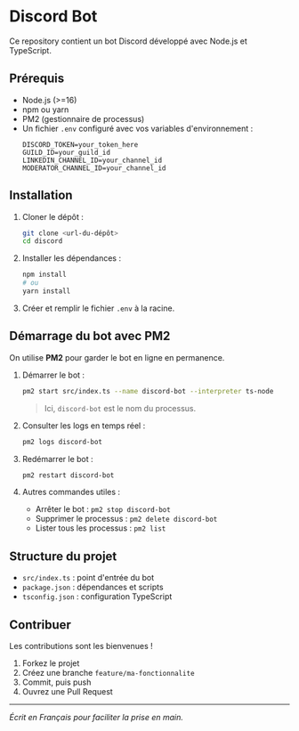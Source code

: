 # Discord Bot

Ce repository contient un bot Discord développé avec Node.js et TypeScript.

## Prérequis

- Node.js (>=16)
- npm ou yarn
- PM2 (gestionnaire de processus)
- Un fichier `.env` configuré avec vos variables d'environnement :
  ```env
  DISCORD_TOKEN=your_token_here
  GUILD_ID=your_guild_id
  LINKEDIN_CHANNEL_ID=your_channel_id
  MODERATOR_CHANNEL_ID=your_channel_id
  ```

## Installation

1. Cloner le dépôt :
   ```bash
   git clone <url-du-dépôt>
   cd discord
   ```
2. Installer les dépendances :
   ```bash
   npm install
   # ou
   yarn install
   ```
3. Créer et remplir le fichier `.env` à la racine.

## Démarrage du bot avec PM2

On utilise **PM2** pour garder le bot en ligne en permanence.

1. Démarrer le bot :
   ```bash
   pm2 start src/index.ts --name discord-bot --interpreter ts-node
   ```
   > Ici, `discord-bot` est le nom du processus.

2. Consulter les logs en temps réel :
   ```bash
   pm2 logs discord-bot
   ```

3. Redémarrer le bot :
   ```bash
   pm2 restart discord-bot
   ```

4. Autres commandes utiles :
   - Arrêter le bot : `pm2 stop discord-bot`
   - Supprimer le processus : `pm2 delete discord-bot`
   - Lister tous les processus : `pm2 list`

## Structure du projet

- `src/index.ts` : point d'entrée du bot
- `package.json`      : dépendances et scripts
- `tsconfig.json`     : configuration TypeScript

## Contribuer

Les contributions sont les bienvenues !

1. Forkez le projet
2. Créez une branche `feature/ma-fonctionnalite`
3. Commit, puis push
4. Ouvrez une Pull Request

---
*Écrit en Français pour faciliter la prise en main.*